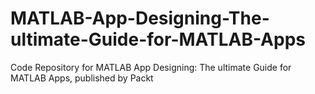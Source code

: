 # MATLAB-App-Designing-The-ultimate-Guide-for-MATLAB-Apps
Code Repository for MATLAB App Designing: The ultimate Guide for MATLAB Apps, published by Packt
